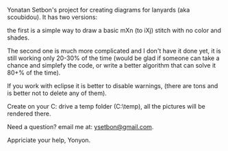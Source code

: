 Yonatan Setbon's project for creating diagrams for lanyards (aka scoubidou).
It has two versions:

the first is a simple way to draw a basic mXn (to iXj) stitch with no color and shades.

The second one is much more complicated and I don't have it done yet, it is still working only 20-30% of the time (would be glad if someone can take a chance and simplefy the code, or write a better algorithm that can solve it 80+% of the time).

If you work with eclipse it is better to disable warnings, (there are tons and is better not to delete any of them).

Create on your C: drive a temp folder (C:\temp), all the pictures will be rendered there. 

Need a question? email me at:
ysetbon@gmail.com. 

Appriciate your help,
Yonyon.

